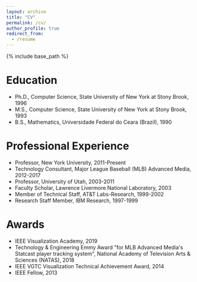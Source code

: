 ```yaml
---
layout: archive
title: "CV"
permalink: /cv/
author_profile: true
redirect_from:
  - /resume
---
```


{% include base_path %}

Education
======
* Ph.D., Computer Science, State University of New York at Stony Brook, 1996
* M.S., Computer Science, State University of New York at Stony Brook, 1993
* B.S., Mathematics, Universidade Federal do Ceara (Brazil), 1990


Professional Experience
======
* Professor, New York University, 2011-Present
* Technology Consultant, Major League Baseball (MLB) Advanced Media, 2012-2017
* Professor, University of Utah, 2003-2011
* Faculty Scholar, Lawrence Livermore National Laboratory, 2003
* Member of Technical Staff, AT&T Labs-Research, 1999-2002
* Research Staff Member, IBM Research, 1997-1999

Awards
======
* IEEE Visualization Academy, 2019
* Technology \& Engineering Emmy Award "for MLB Advanced Media's Statcast player tracking system", National Academy of Television Arts & Sciences (NATAS), 2018
* IEEE VGTC Visualization Technical Achievement Award, 2014
* IEEE Fellow, 2013
